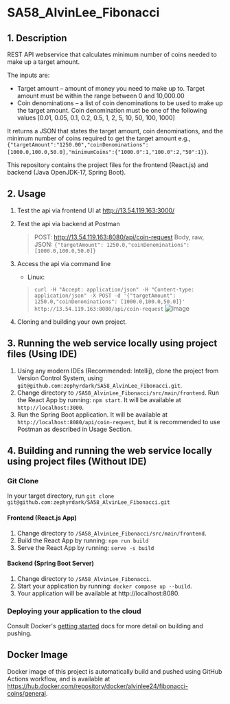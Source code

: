 # SA58_AlvinLee_Fibonacci

## 1. Description
REST API webservice that calculates minimum number of coins needed to make up a target amount.

The inputs  are:
- Target amount – amount of money you need to make up to. Target amount must be within the range between 0 and 10,000.00
- Coin denominations – a list of coin denominations to be used to make up the target amount. Coin denomination must be one of the following values [0.01, 0.05, 0.1, 0.2, 0.5, 1, 2, 5, 10, 50, 100, 1000]

It returns a JSON that states the target amount, coin denominations, and the minimum number of coins required to get the target amount e.g., `{"targetAmount":"1250.00","coinDenominations":[1000.0,100.0,50.0],"minimumCoins":{"1000.0":1,"100.0":2,"50":1}}`.

This repository contains the project files for the frontend (React.js) and backend (Java OpenJDK-17, Spring Boot).

## 2. Usage
1. Test the api via frontend UI at http://13.54.119.163:3000/
2. Test the api via backend at Postman
    > POST: http://13.54.119.163:8080/api/coin-request
    > Body, raw, JSON: `{"targetAmount": 1250.0,"coinDenominations": [1000.0,100.0,50.0]}`
3. Access the api via command line
    - Linux:
    > `curl -H "Accept: application/json" -H "Content-type: application/json" -X POST -d '{"targetAmount": 1250.0,"coinDenominations": [1000.0,100.0,50.0]}' http://13.54.119.163:8080/api/coin-request`
    > ![image](https://github.com/user-attachments/assets/664a313a-8022-451e-b5e7-ab809236a2fd)

4. Cloning and building your own project.

## 3. Running the web service locally using project files (Using IDE)
1. Using any modern IDEs (Recommended: Intellij), clone the project from Version Control System, using `git@github.com:zephyrdark/SA58_AlvinLee_Fibonacci.git`.
2. Change directory to `/SA58_AlvinLee_Fibonacci/src/main/frontend`. Run the React App by running: `npm start`. It will be available at `http://localhost:3000`.
3. Run the Spring Boot application. It will be available at `http://localhost:8080/api/coin-request`, but it is recommended to use Postman as described in Usage Section.

## 4. Building and running the web service locally using project files (Without IDE)

### Git Clone
In your target directory, run `git clone git@github.com:zephyrdark/SA58_AlvinLee_Fibonacci.git`

#### Frontend (React.js App)
1. Change directory to `/SA58_AlvinLee_Fibonacci/src/main/frontend`.
2. Build the React App by running: `npm run build`
3. Serve the React App by running: `serve -s build`

#### Backend (Spring Boot Server)
1. Change directory to `/SA58_AlvinLee_Fibonacci`.
2. Start your application by running: `docker compose up --build`.
3. Your application will be available at http://localhost:8080.

### Deploying your application to the cloud
Consult Docker's [getting started](https://docs.docker.com/go/get-started-sharing/)
docs for more detail on building and pushing.

## Docker Image 
Docker image of this project is automatically build and pushed using GitHub Actions workflow, and is available at https://hub.docker.com/repository/docker/alvinlee24/fibonacci-coins/general.
